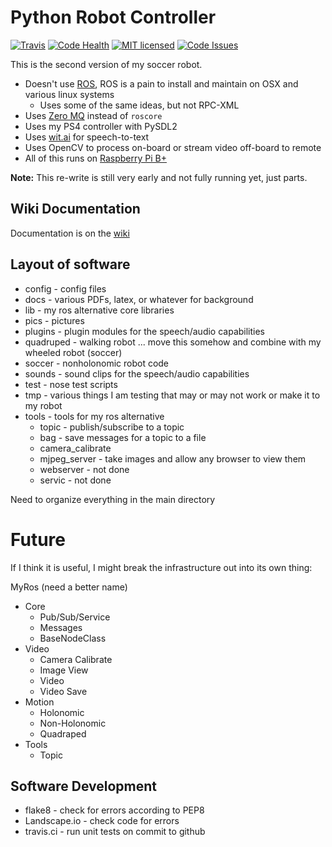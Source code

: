 # Python Robot Controller

[![Travis](https://img.shields.io/travis/walchko/soccer2.svg)](https://travis-ci.org/walchko/soccer2)
[![Code Health](https://landscape.io/github/walchko/soccer2/master/landscape.svg?style=flat)](https://landscape.io/github/walchko/soccer2/master)
[![MIT licensed](https://img.shields.io/badge/license-MIT-blue.svg)](https://raw.githubusercontent.com/walchko/soccer2/master/MIT_License.txt)
[![Code Issues](https://www.quantifiedcode.com/api/v1/project/8b181dffb58d46c4bc6e7919209a1ae7/badge.svg)](https://www.quantifiedcode.com/app/project/8b181dffb58d46c4bc6e7919209a1ae7)

This is the second version of my soccer robot.

* Doesn't use [ROS](http://ros.org), ROS is a pain to install and maintain on OSX and various linux systems
	* Uses some of the same ideas, but not RPC-XML
* Uses [Zero MQ](http://http://zeromq.org/) instead of `roscore`
* Uses my PS4 controller with PySDL2
* Uses [wit.ai](http://wit.ai) for speech-to-text
* Uses OpenCV to process on-board or stream video off-board to remote
* All of this runs on [Raspberry Pi B+](http://www.raspberrypi.org)

**Note:** This re-write is still very early and not fully running yet, just parts.

## Wiki Documentation

Documentation is on the [wiki](https://github.com/walchko/soccer2/wiki)

## Layout of software

* config - config files
* docs - various PDFs, latex, or whatever for background
* lib - my ros alternative core libraries
* pics - pictures
* plugins - plugin modules for the speech/audio capabilities
* quadruped - walking robot ... move this somehow and combine with my wheeled robot (soccer)
* soccer - nonholonomic robot code
* sounds - sound clips for the speech/audio capabilities
* test - nose test scripts
* tmp - various things I am testing that may or may not work or make it to my robot
* tools - tools for my ros alternative
	* topic - publish/subscribe to a topic
	* bag - save messages for a topic to a file
	* camera_calibrate
	* mjpeg_server - take images and allow any browser to view them
	* webserver - not done
	* servic - not done

Need to organize everything in the main directory

# Future

If I think it is useful, I might break the infrastructure out into its own thing:

MyRos (need a better name)

* Core
	* Pub/Sub/Service
	* Messages
	* BaseNodeClass
* Video
	* Camera Calibrate
	* Image View
	* Video
	* Video Save
* Motion
	* Holonomic
	* Non-Holonomic
	* Quadraped
* Tools
	* Topic

## Software Development

* flake8 - check for errors according to PEP8
* Landscape.io - check code for errors
* travis.ci - run unit tests on commit to github
